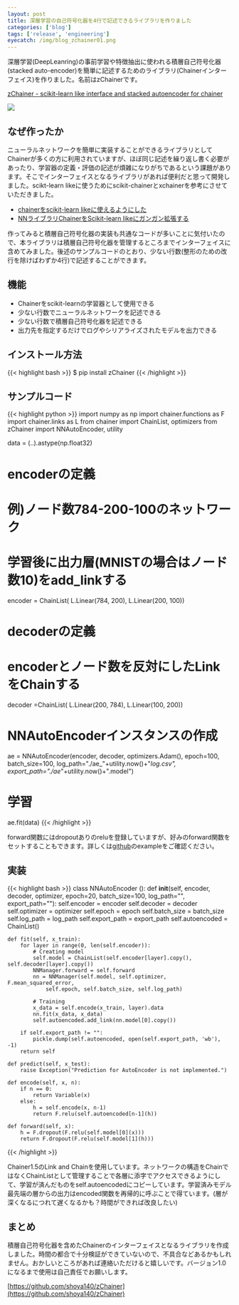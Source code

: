 ```yaml
---
layout: post
title: 深層学習の自己符号化器を4行で記述できるライブラリを作りました
categories: ['blog']
tags: ['release', 'engineering']
eyecatch: /img/blog_zchainer01.png
---
```


深層学習(DeepLeanring)の事前学習や特徴抽出に使われる積層自己符号化器(stacked auto-encoder)を簡単に記述するためのライブラリ(Chainerインターフェイス)を作りました。名前はzChainerです。

[zChainer - scikit-learn like interface and stacked autoencoder for chainer](https://pypi.python.org/pypi/zChainer/)

<img src="/img/blog_zchainer01.png" class="image-on-frame-medium">

## なぜ作ったか

ニューラルネットワークを簡単に実装することができるライブラリとしてChainerが多くの方に利用されていますが、ほぼ同じ記述を繰り返し書く必要があったり、学習器の定義・評価の記述が煩雑になりがちであるという課題があります。そこでインターフェイスとなるライブラリがあれば便利だと思って開発しました。scikt-learn likeに使うためにscikit-chainerとxchainerを参考にさせていただきました。

* [chainerをscikit-learn likeに使えるようにした](http://qiita.com/lucidfrontier45/items/0568d0d9e2c125e72734)
* [NNライブラリChainerをScikit-learn likeにガンガン拡張する](http://blog.recruit-tech.co.jp/2015/09/02/xchainer-released/)

作ってみると積層自己符号化器の実装も共通なコードが多いことに気付いたので、本ライブラリは積層自己符号化器を管理するところまでインターフェイスに含めてみました。後述のサンプルコードのとおり、少ない行数(整形のための改行を除けばわずか4行)で記述することができます。

## 機能

* Chainerをscikit-learnの学習器として使用できる
* 少ない行数でニューラルネットワークを記述できる
* 少ない行数で積層自己符号化器を記述できる
* 出力先を指定するだけでログやシリアライズされたモデルを出力できる

## インストール方法

{{< highlight bash >}}
$ pip install zChainer
{{< /highlight >}}

## サンプルコード

{{< highlight python >}}
import numpy as np
import chainer.functions as F
import chainer.links as L
from chainer import ChainList, optimizers
from zChainer import NNAutoEncoder, utility

data = (..).astype(np.float32)

# encoderの定義
# 例)ノード数784-200-100のネットワーク
# 学習後に出力層(MNISTの場合はノード数10)をadd_linkする
encoder = ChainList(
    L.Linear(784, 200),
    L.Linear(200, 100))

# decoderの定義
# encoderとノード数を反対にしたLinkをChainする
decoder =ChainList(
    L.Linear(200, 784),
    L.Linear(100, 200))

# NNAutoEncoderインスタンスの作成
ae = NNAutoEncoder(encoder, decoder, optimizers.Adam(), epoch=100, batch_size=100,
    log_path="./ae_"+utility.now()+"_log.csv", export_path="./ae_"+utility.now()+".model")

# 学習
ae.fit(data)
{{< /highlight >}}

forward関数にはdropoutありのreluを登録していますが、好みのforward関数をセットすることもできます。詳しくは[github](https://github.com/shoya140/zChainer)のexampleをご確認ください。

## 実装

{{< highlight bash >}}
class NNAutoEncoder ():
    def __init__(self, encoder, decoder, optimizer,
        epoch=20, batch_size=100, log_path="", export_path=""):
        self.encoder = encoder
        self.decoder = decoder
        self.optimizer = optimizer
        self.epoch = epoch
        self.batch_size = batch_size
        self.log_path = log_path
        self.export_path = export_path
        self.autoencoded = ChainList()

    def fit(self, x_train):
        for layer in range(0, len(self.encoder)):
            # Creating model
            self.model = ChainList(self.encoder[layer].copy(), self.decoder[layer].copy())
            NNManager.forward = self.forward
            nn = NNManager(self.model, self.optimizer, F.mean_squared_error,
                self.epoch, self.batch_size, self.log_path)

            # Training
            x_data = self.encode(x_train, layer).data
            nn.fit(x_data, x_data)
            self.autoencoded.add_link(nn.model[0].copy())

        if self.export_path != "":
            pickle.dump(self.autoencoded, open(self.export_path, 'wb'), -1)
        return self

    def predict(self, x_test):
        raise Exception("Prediction for AutoEncoder is not implemented.")

    def encode(self, x, n):
        if n == 0:
            return Variable(x)
        else:
            h = self.encode(x, n-1)
            return F.relu(self.autoencoded[n-1](h))

    def forward(self, x):
        h = F.dropout(F.relu(self.model[0](x)))
        return F.dropout(F.relu(self.model[1](h)))
{{< /highlight >}}

Chainer1.5のLink and Chainを使用しています。ネットワークの構造をChainではなくChainListとして管理することで各層に添字でアクセスできるようにして、学習が済んだものをself.autoencodedにコピーしています。学習済みモデル最先端の層からの出力はencoded関数を再帰的に呼ぶことで得ています。(層が深くなるにつれて遅くなるかも？時間ができれば改良したい)

## まとめ

積層自己符号化器を含めたChainerのインターフェイスとなるライブラリを作成しました。時間の都合で十分検証ができていないので、不具合などあるかもしれません。おかしいところがあれば連絡いただけると嬉しいです。バージョン1.0になるまで使用は自己責任でお願いします。

[https://github.com/shoya140/zChainer](https://github.com/shoya140/zChainer)